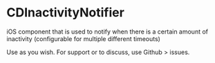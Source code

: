 CDInactivityNotifier
====================

iOS component that is used to notify when there is a certain amount of inactivity (configurable for multiple different timeouts)

Use as you wish. For support or to discuss, use Github > issues.